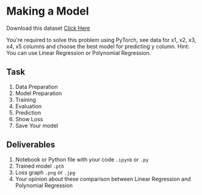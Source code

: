 # Making a Model

Download this dataset [Click Here](https://drive.google.com/file/d/1vR79Q1u5_TQXXwerU-CdsI5sPlAW72dH/view?usp=sharing)

You're required to solve this problem using PyTorch, see data for x1, x2, x3, x4, x5 columns and choose the best model for predicting y column.
Hint: You can use Linear Regression or Polynomial Regression.

## Task

1. Data Preparation
2. Model Preparation
3. Training
4. Evaluation
5. Prediction
6. Show Loss
7. Save Your model

## Deliverables

1. Notebook or Python file with your code `.ipynb` or `.py`
2. Trained model `.pth`
3. Loss graph `.png` or `.jpg`
4. Your opinion about these comparison between Linear Regression and Polynomial Regression
